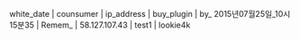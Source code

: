 white_date | counsumer | ip_address | buy_plugin | by_
2015년07월25일_10시15분35 | Remem_ | 58.127.107.43 | test1 | lookie4k
